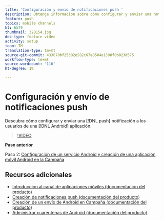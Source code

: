 ```yaml
---
title: 'Configuración y envío de notificaciones push '
description: Obtenga información sobre cómo configurar y enviar una notificación push a usuarios de aplicaciones Android.
feature: push
topics: mobile channels
kt: 6579
thumbnail: 328154.jpg
doc-type: feature video
activity: setup
team: TM
translation-type: tm+mt
source-git-commit: 433070bf25302e582c67e8504e1508f0b023d575
workflow-type: tm+mt
source-wordcount: '116'
ht-degree: 1%

---
```



# Configuración y envío de notificaciones push

Descubra cómo configurar y enviar una [!DNL push] notificación a los usuarios de una [!DNL Android] aplicación.

>[!VIDEO](https://video.tv.adobe.com/v/328154?quality=12)

**Paso anterior**

Paso 2: [Configuración de un servicio Android y creación de una aplicación móvil Android en la Campaña](/help/tutorial-getting-started-with-push-notifications-for-android/configuring-an-android-service-in-campaign.md)

## Recursos adicionales

* [Introducción al canal de aplicaciones móviles (documentación del producto)](https://experienceleague.adobe.com/docs/campaign-classic/using/sending-messages/sending-push-notifications/about-mobile-app-channel.html#about-mobile-app-channel)
* [Creación de notificaciones push (documentación del producto)](https://experienceleague.adobe.com/docs/campaign-classic/using/sending-messages/sending-push-notifications/creating-notifications.html#sending-messages)
* [Creación de un envío de Android en Campaña (documentación del producto)](https://experienceleague.adobe.com/docs/campaign-classic/using/sending-messages/sending-push-notifications/configure-the-mobile-app/configuring-the-mobile-application-android.html#creating-android-delivery)
* [Administrar cuarentenas de Android (documentación del producto)](https://experienceleague.adobe.com/docs/campaign-classic/using/sending-messages/monitoring-deliveries/understanding-quarantine-management.html#android-quarantine)
